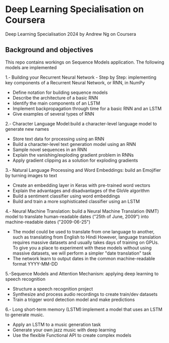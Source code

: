 # Deep Learning Specialisation on Coursera
Deep Learning Specialisation 2024 by Andrew Ng on Coursera

## Background and objectives
This repo contains workings on Sequence Models application. The following models are implemented

1.- Building your Recurrent Neural Network - Step by Step: implementing key components of a Recurrent Neural Network, or RNN, in NumPy
- Define notation for building sequence models
- Describe the architecture of a basic RNN
- Identify the main components of an LSTM
- Implement backpropagation through time for a basic RNN and an LSTM
- Give examples of several types of RNN

2.- Character Language Model:build a character-level language model to generate new names
- Store text data for processing using an RNN
- Build a character-level text generation model using an RNN
- Sample novel sequences in an RNN
- Explain the vanishing/exploding gradient problem in RNNs
- Apply gradient clipping as a solution for exploding gradients

3.- Natural Language Processing and Word Embeddings: build an Emojifier by turning images to text
- Create an embedding layer in Keras with pre-trained word vectors
- Explain the advantages and disadvantages of the GloVe algorithm
- Build a sentiment classifier using word embeddings
- Build and train a more sophisticated classifier using an LSTM

4.- Neural Machine Translation: build a Neural Machine Translation (NMT) model to translate human-readable dates ("25th of June, 2009") into machine-readable dates ("2009-06-25")
- The model could be used to translate from one language to another, such as translating from English to Hindi
However, language translation requires massive datasets and usually takes days of training on GPUs. To give you a place to experiment with these models without using massive datasets, we will perform a simpler "date translation" task
- The network learn to output dates in the common machine-readable format YYYY-MM-DD

5.-Sequence Models and Attention Mechanism: applying deep learning to speech recognition
- Structure a speech recognition project
- Synthesize and process audio recordings to create train/dev datasets
- Train a trigger word detection model and make predictions

6.- Long short-term memory (LSTM):implement a model that uses an LSTM to generate music.
- Apply an LSTM to a music generation task
- Generate your own jazz music with deep learning
- Use the flexible Functional API to create complex models


